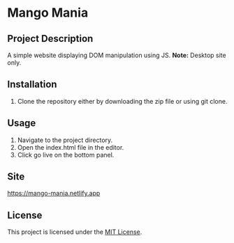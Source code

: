 # Mango Mania

## Project Description
A simple website displaying DOM manipulation using JS. **Note:** Desktop site only.

## Installation
1. Clone the repository either by downloading the zip file or using git clone.

## Usage
1. Navigate to the project directory.
2. Open the index.html file in the editor.
3. Click go live on the bottom panel.

## Site
https://mango-mania.netlify.app

## License
This project is licensed under the [MIT License](LICENSE).
